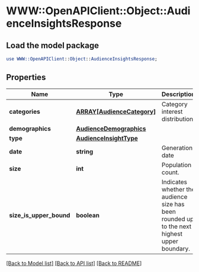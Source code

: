 # WWW::OpenAPIClient::Object::AudienceInsightsResponse

## Load the model package
```perl
use WWW::OpenAPIClient::Object::AudienceInsightsResponse;
```

## Properties
Name | Type | Description | Notes
------------ | ------------- | ------------- | -------------
**categories** | [**ARRAY[AudienceCategory]**](AudienceCategory.md) | Category interest distribution | [optional] 
**demographics** | [**AudienceDemographics**](AudienceDemographics.md) |  | [optional] 
**type** | [**AudienceInsightType**](AudienceInsightType.md) |  | [optional] 
**date** | **string** | Generation date | [optional] 
**size** | **int** | Population count. | [optional] 
**size_is_upper_bound** | **boolean** | Indicates whether the audience size has been rounded up to the next highest upper boundary. | [optional] 

[[Back to Model list]](../README.md#documentation-for-models) [[Back to API list]](../README.md#documentation-for-api-endpoints) [[Back to README]](../README.md)


